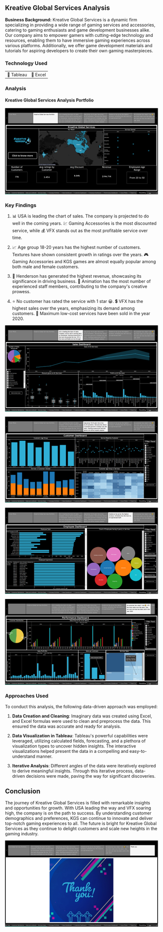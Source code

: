 ## Kreative Global Services Analysis

**Business Background:** Kreative Global Services is a dynamic firm specializing in providing a wide range of gaming services and accessories, catering to gaming enthusiasts and game development businesses alike. Our company aims to empower gamers with cutting-edge technology and resources, enabling them to have immersive gaming experiences across various platforms. Additionally, we offer game development materials and tutorials for aspiring developers to create their own gaming masterpieces.

### Technology Used

<table>
  <tr>
    <td>🔹 Tableau</td>
    <td>🔹 Excel</td>
  </tr>
</table>

### Analysis

#### Kreative Global Services Analysis Portfolio

[![Kreative Global Services Analysis](images/CGS(1).png?raw=true)](images/CGS(1).png?raw=true)

### Key Findings

1. 📊 USA is leading the chart of sales. The company is projected to do well in the coming years. 💹 Gaming Accessories is the most discounted service, while 💰 VFX stands out as the most profitable service over time.

2. 📈 Age group 18-20 years has the highest number of customers. Textures have shown consistent growth in ratings over the years. 🎮 Gaming Accessories and KGS games are almost equally popular among both male and female customers.

3. 💼 Henderson has generated the highest revenue, showcasing its significance in driving business. 💼 Animation has the most number of experienced staff members, contributing to the company's creative prowess.

4. ⭐ No customer has rated the service with 1 star 😀. 💲 VFX has the highest sales over the years, emphasizing its demand among customers. 📅 Maximum low-cost services have been sold in the year 2020.

[![Data Analysis Findings](images/CGS(2).png?raw=true)](images/CGS(2).png?raw=true)

[![Customer Demographics](images/CGS(3).png?raw=true)](images/CGS(3).png?raw=true)

[![Revenue and Staff Analysis](images/CGS(4).png?raw=true)](images/CGS(4).png?raw=true)

[![Customer Ratings and Sales Analysis](images/CGS(5).png?raw=true)](images/CGS(5).png?raw=true)

### Approaches Used

To conduct this analysis, the following data-driven approach was employed:

1. **Data Creation and Cleaning**: Imaginary data was created using Excel, and Excel formulas were used to clean and preprocess the data. This ensured the data was accurate and ready for analysis.

2. **Data Visualization in Tableau**: Tableau's powerful capabilities were leveraged, utilizing calculated fields, forecasting, and a plethora of visualization types to uncover hidden insights. The interactive visualizations helped present the data in a compelling and easy-to-understand manner.

3. **Iterative Analysis**: Different angles of the data were iteratively explored to derive meaningful insights. Through this iterative process, data-driven decisions were made, paving the way for significant discoveries.

## Conclusion

The journey of Kreative Global Services is filled with remarkable insights and opportunities for growth. With USA leading the way and VFX soaring high, the company is on the path to success. By understanding customer demographics and preferences, KGS can continue to innovate and deliver top-notch gaming experiences to all. The future is bright for Kreative Global Services as they continue to delight customers and scale new heights in the gaming industry.

[![Ending Slide](images/CGS(6).png?raw=true)](images/CGS(6).png?raw=true)

